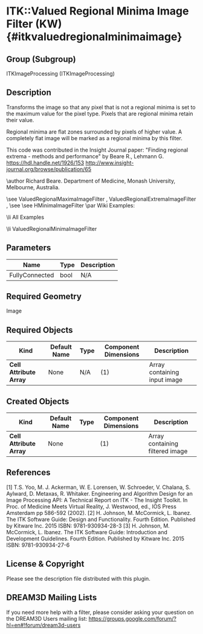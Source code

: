 ITK::Valued Regional Minima Image Filter (KW) {#itkvaluedregionalminimaimage}
============================

## Group (Subgroup) ##
ITKImageProcessing (ITKImageProcessing)

## Description ##
Transforms the image so that any pixel that is not a regional minima is set to the maximum value for the pixel type. Pixels that are regional minima retain their value.

Regional minima are flat zones surrounded by pixels of higher value. A completely flat image will be marked as a regional minima by this filter.

This code was contributed in the Insight Journal paper: "Finding regional extrema - methods and performance" by Beare R., Lehmann G. https://hdl.handle.net/1926/153 http://www.insight-journal.org/browse/publication/65 

\author Richard Beare. Department of Medicine, Monash University, Melbourne, Australia.

\see ValuedRegionalMaximaImageFilter , ValuedRegionalExtremaImageFilter ,
\see 
\see HMinimaImageFilter 
\par Wiki Examples:

\li All Examples 

\li ValuedRegionalMinimaImageFilter

## Parameters ##

| Name | Type | Description |
|------|------|-------------|
| FullyConnected | bool| N/A |


## Required Geometry ##
Image

## Required Objects ##

| Kind | Default Name | Type | Component Dimensions | Description |
|------|--------------|------|----------------------|-------------|
| **Cell Attribute Array** | None | N/A | (1)  | Array containing input image

## Created Objects ##

| Kind | Default Name | Type | Component Dimensions | Description |
|------|--------------|------|----------------------|-------------|
| **Cell Attribute Array** | None |  | (1)  | Array containing filtered image

## References ##
[1] T.S. Yoo, M. J. Ackerman, W. E. Lorensen, W. Schroeder, V. Chalana, S. Aylward, D. Metaxas, R. Whitaker. Engineering and Algorithm Design for an Image Processing API: A Technical Report on ITK - The Insight Toolkit. In Proc. of Medicine Meets Virtual Reality, J. Westwood, ed., IOS Press Amsterdam pp 586-592 (2002). 
[2] H. Johnson, M. McCormick, L. Ibanez. The ITK Software Guide: Design and Functionality. Fourth Edition. Published by Kitware Inc. 2015 ISBN: 9781-930934-28-3
[3] H. Johnson, M. McCormick, L. Ibanez. The ITK Software Guide: Introduction and Development Guidelines. Fourth Edition. Published by Kitware Inc. 2015 ISBN: 9781-930934-27-6

## License & Copyright ##

Please see the description file distributed with this plugin.

## DREAM3D Mailing Lists ##

If you need more help with a filter, please consider asking your question on the DREAM3D Users mailing list:
https://groups.google.com/forum/?hl=en#!forum/dream3d-users
